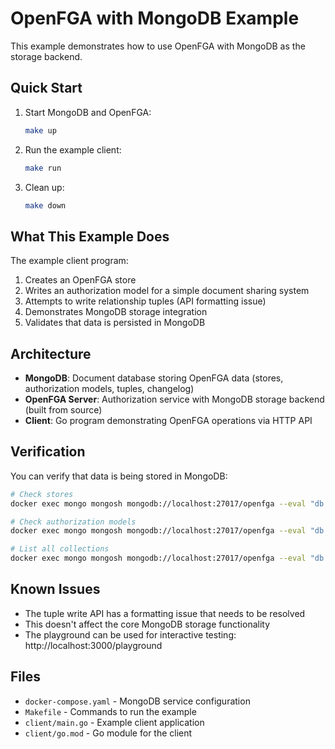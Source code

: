 # OpenFGA with MongoDB Example

This example demonstrates how to use OpenFGA with MongoDB as the storage backend.

## Quick Start

1. Start MongoDB and OpenFGA:
   ```bash
   make up
   ```

2. Run the example client:
   ```bash
   make run
   ```

3. Clean up:
   ```bash
   make down
   ```

## What This Example Does

The example client program:
1. Creates an OpenFGA store 
2. Writes an authorization model for a simple document sharing system
3. Attempts to write relationship tuples (API formatting issue)
4. Demonstrates MongoDB storage integration
5. Validates that data is persisted in MongoDB

## Architecture

- **MongoDB**: Document database storing OpenFGA data (stores, authorization models, tuples, changelog)
- **OpenFGA Server**: Authorization service with MongoDB storage backend (built from source)
- **Client**: Go program demonstrating OpenFGA operations via HTTP API

## Verification

You can verify that data is being stored in MongoDB:

```bash
# Check stores
docker exec mongo mongosh mongodb://localhost:27017/openfga --eval "db.stores.find().count()"

# Check authorization models  
docker exec mongo mongosh mongodb://localhost:27017/openfga --eval "db.authorization_models.find().count()"

# List all collections
docker exec mongo mongosh mongodb://localhost:27017/openfga --eval "db.getCollectionNames()"
```

## Known Issues

- The tuple write API has a formatting issue that needs to be resolved
- This doesn't affect the core MongoDB storage functionality
- The playground can be used for interactive testing: http://localhost:3000/playground

## Files

- `docker-compose.yaml` - MongoDB service configuration
- `Makefile` - Commands to run the example
- `client/main.go` - Example client application
- `client/go.mod` - Go module for the client